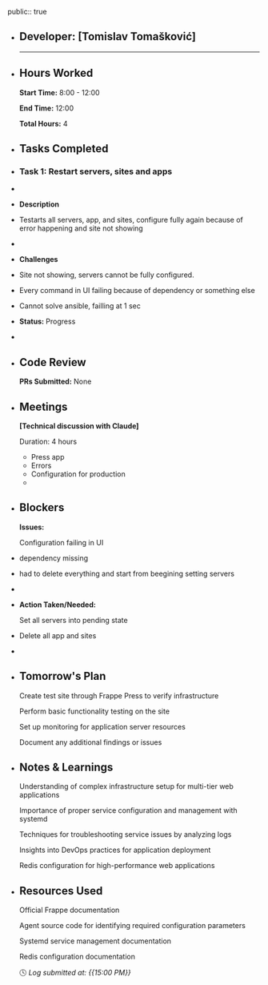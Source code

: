 public:: true

- ## Developer: [Tomislav Tomašković]
  
  ---
- ## Hours Worked
  
  **Start Time:** 8:00 - 12:00
  
  **End Time:** 12:00
  
  **Total Hours:** 4
- ## Tasks Completed
- ### Task 1: Restart servers, sites and apps
-
- **Description**
- Testarts all servers, app, and sites, configure fully again because of error happening and site not showing
-
- **Challenges**
- Site not showing, servers cannot be fully configured.
- Every command in UI failing because of dependency or something else
- Cannot solve ansible, failling at 1 sec
- **Status:** Progress
-
- ## Code Review
  
  **PRs Submitted:** None
- ## Meetings
  
  **[Technical discussion with Claude]**
  
  Duration: 4 hours
	- Press app
	- Errors
	- Configuration for production
	-
- ## Blockers
  
  **Issues:**
  
  Configuration failing in UI
- dependency missing
- had to delete everything and start from beegining setting servers
-
- **Action Taken/Needed:**
  
  Set all servers into pending state
- Delete all app and sites
-
- ## Tomorrow's Plan
  
  Create test site through Frappe Press to verify infrastructure
  
  Perform basic functionality testing on the site
  
  Set up monitoring for application server resources
  
  Document any additional findings or issues
- ## Notes & Learnings
  
  Understanding of complex infrastructure setup for multi-tier web applications
  
  Importance of proper service configuration and management with systemd
  
  Techniques for troubleshooting service issues by analyzing logs
  
  Insights into DevOps practices for application deployment
  
  Redis configuration for high-performance web applications
- ## Resources Used
  
  Official Frappe documentation
  
  Agent source code for identifying required configuration parameters
  
  Systemd service management documentation
  
  Redis configuration documentation
  
  🕓 *Log submitted at: {{15:00 PM}}*